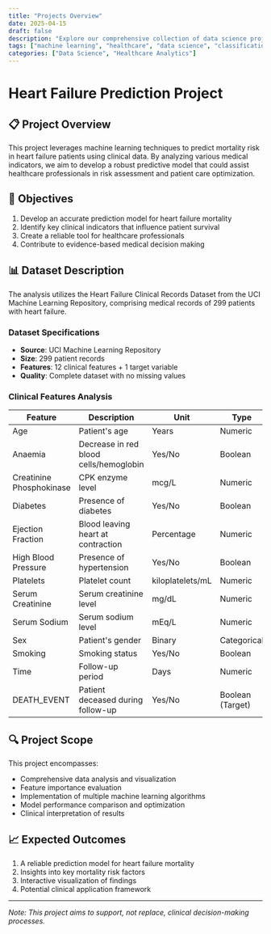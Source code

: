 ```yaml
---
title: "Projects Overview"
date: 2025-04-15
draft: false
description: "Explore our comprehensive collection of data science projects, featuring advanced machine learning and artificial intelligence applications. Our flagship heart failure prediction project demonstrates the powerful intersection of clinical expertise and cutting-edge analytics, showcasing how AI can transform patient care and medical decision-making. Discover detailed methodologies, in-depth analyses, and real-world implementations that are shaping the future of healthcare analytics."
tags: ["machine learning", "healthcare", "data science", "classification"]
categories: ["Data Science", "Healthcare Analytics"]
---
```


# Heart Failure Prediction Project

## 📋 Project Overview

This project leverages machine learning techniques to predict mortality risk in heart failure patients using clinical data. By analyzing various medical indicators, we aim to develop a robust predictive model that could assist healthcare professionals in risk assessment and patient care optimization.

## 🎯 Objectives

1. Develop an accurate prediction model for heart failure mortality
2. Identify key clinical indicators that influence patient survival
3. Create a reliable tool for healthcare professionals
4. Contribute to evidence-based medical decision making

## 📊 Dataset Description

The analysis utilizes the Heart Failure Clinical Records Dataset from the UCI Machine Learning Repository, comprising medical records of 299 patients with heart failure.

### Dataset Specifications
- **Source**: UCI Machine Learning Repository
- **Size**: 299 patient records
- **Features**: 12 clinical features + 1 target variable
- **Quality**: Complete dataset with no missing values

### Clinical Features Analysis

| Feature | Description | Unit | Type |
|---------|-------------|------|------|
| Age | Patient's age | Years | Numeric |
| Anaemia | Decrease in red blood cells/hemoglobin | Yes/No | Boolean |
| Creatinine Phosphokinase | CPK enzyme level | mcg/L | Numeric |
| Diabetes | Presence of diabetes | Yes/No | Boolean |
| Ejection Fraction | Blood leaving heart at contraction | Percentage | Numeric |
| High Blood Pressure | Presence of hypertension | Yes/No | Boolean |
| Platelets | Platelet count | kiloplatelets/mL | Numeric |
| Serum Creatinine | Serum creatinine level | mg/dL | Numeric |
| Serum Sodium | Serum sodium level | mEq/L | Numeric |
| Sex | Patient's gender | Binary | Categorical |
| Smoking | Smoking status | Yes/No | Boolean |
| Time | Follow-up period | Days | Numeric |
| DEATH_EVENT | Patient deceased during follow-up | Yes/No | Boolean (Target) |

## 🔍 Project Scope

This project encompasses:
- Comprehensive data analysis and visualization
- Feature importance evaluation
- Implementation of multiple machine learning algorithms
- Model performance comparison and optimization
- Clinical interpretation of results

## 📈 Expected Outcomes

1. A reliable prediction model for heart failure mortality
2. Insights into key mortality risk factors
3. Interactive visualization of findings
4. Potential clinical application framework

---
*Note: This project aims to support, not replace, clinical decision-making processes.*